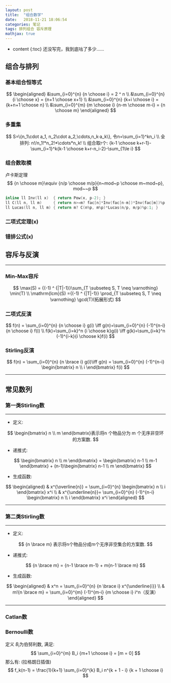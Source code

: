 ```yaml
---
layout: post
title:  "组合数学"
date:   2018-11-21 18:06:54
categories: 笔记
tags: 排列组合 容斥原理
mathjax: true
---
```

* content
{:toc}
还没写完，我到底咕了多少……

<!-- more -->

## 组合与排列

### 基本组合恒等式

$$
\begin{aligned}
&\sum_{i=0}^{n} {n \choose i} = 2 ^ n \\
&\sum_{i=0}^{n} {i \choose x} = {n+1 \choose x+1} \\
&\sum_{i=0}^{n} {k+i \choose i} = {k+n+1 \choose n} \\
&\sum_{i=0}^{m} {m \choose i} {n-m \choose m-i} = {n \choose m}
\end{aligned}
$$

### 多重集

$$
S=\{n_1\cdot a_1, n_2\cdot a_2,\cdots,n_k·a_k\}, 令n=\sum_{i=1}^kn_i \\
全排列: n!/n_1!*n_2!*\cdots*n_k! \\
组合取r个: {k-1 \choose k+r-1}-\sum_{i=1}^k{k-1 \choose k+r-n_i-2}-\sum_{1\le i}
$$

### 组合数取模

卢卡斯定理
$$
{n \choose m}\equiv {n/p \choose m/p}{n~mod~p \choose m~mod~p}, mod~~p
$$

```cpp
inline ll Inv(ll x)  { return Pow(x, p-2); }
ll C(ll n, ll m) 	 { return n>=m? fac[n]*Inv(fac[n-m])*Inv(fac[m])%p:0; }
ll Lucas(ll n, ll m) { return m? C(n%p, m%p)*Lucas(n/p, m/p)%p:1; }
```

### 二项式定理(x)

### 错排公式(x)

## 容斥与反演

------

### Min-Max容斥

$$
\max(S) = {(-1) ^ {|T|-1}}\sum_{T \subseteq S, T \neq \varnothing} \min(T) \\
\mathrm{lcm}(S) ={(-1) ^ {|T|-1}} \prod_{T \subseteq S, T \neq \varnothing} \gcd(T)(拓展形式)
$$

### 二项式反演

$$
f(n) = \sum_{i=0}^{n} {n \choose i} g(i) \iff
 g(n)=\sum_{i=0}^{n} (-1)^{n-i} {n \choose i} f(i) \\
 f(k)=\sum_{i=k}^n {i \choose k}g(i) \iff
 g(k)=\sum_{i=k}^n (-1)^{i-k}{i \choose k}f(i)
$$

### Stirling反演

$$
      f(n) = \sum_{i=0}^{n} {n \brace i} g(i)\iff g(n) = \sum_{i=0}^{n} (-1)^{n-i} \begin{bmatrix} n \\ i \end{bmatrix} f(i) 
$$

------

## 常见数列

### 第一类Stirling数

------

* 定义:

$$
\begin{bmatrix} n \\ m \end{bmatrix}表示将n 个物品分为 m 个无序非空环的方案数.
$$

* 递推式:

$$
\begin{bmatrix} n \\ m \end{bmatrix} = \begin{bmatrix} n-1 \\ m-1 \end{bmatrix} + (n-1)\begin{bmatrix} n-1 \\ m \end{bmatrix}
$$

* 生成函数:

$$
\begin{aligned}
  & x^{\overline{n}} = \sum_{i=0}^{n} \begin{bmatrix} n \\ i \end{bmatrix} x^i \\
  & x^{\underline{n}}= \sum_{i=0}^{n} (-1)^{n-i} \begin{bmatrix} n \\ i \end{bmatrix} x^i 
  \end{aligned}
$$

------

### 第二类Stirling数

------

* 定义: 

$$
{n \brace m} 表示将n个物品分成m个无序非空集合的方案数.
$$

* 递推式: 

$$
{n \brace m} = {n-1 \brace m-1} + m{n-1 \brace m}
$$

* 生成函数:

$$
\begin{aligned}
& x^n = \sum_{i=0}^{n} {n \brace i} x^{\underline{i}} \\
& m!{n \brace m} = \sum_{i=0}^{m} (-1)^{m-i} {m \choose i} i^n（反演）
\end{aligned}
$$

------

### Catlan数

### Bernoulli数

定义 $B_i$为伯努利数, 满足:
$$
\sum_{i=0}^{m} B_i {m+1 \choose i} = [m = 0]
$$
那么有: (拉格朗日插值)
$$
f_k(n-1) = \frac{1}{k+1} \sum_{i=0}^{k} B_i n^{k + 1 - i} {k + 1 \choose i}
$$
